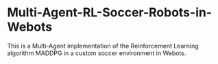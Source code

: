 # Multi-Agent-RL-Soccer-Robots-in-Webots
This is a Multi-Agent implementation of the Reinforcement Learning algorithm MADDPG in a custom soccer environment in Webots.
